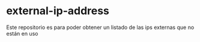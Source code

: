 # external-ip-address
Este repositorio es para poder obtener un listado de las ips externas que no están en uso
